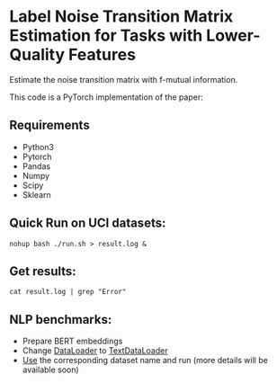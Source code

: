 # Label Noise Transition Matrix Estimation for Tasks with Lower-Quality Features
Estimate the noise transition matrix with f-mutual information.


This code is a PyTorch implementation of the paper:


## Requirements
* Python3
* Pytorch
* Pandas
* Numpy
* Scipy
* Sklearn

## Quick Run on UCI datasets:
```
nohup bash ./run.sh > result.log &
```

## Get results:
```
cat result.log | grep "Error" 
```

## NLP benchmarks:

* Prepare BERT embeddings
* Change [DataLoader](https://github.com/UCSC-REAL/Est-T-MI/blob/daecabcf734decd25ca52b7af1b1ed3635bc9ab1/utils/dataloader.py#L8) to [TextDataLoader](https://github.com/UCSC-REAL/Est-T-MI/blob/daecabcf734decd25ca52b7af1b1ed3635bc9ab1/utils/dataloader.py#L134)
* [Use](https://github.com/UCSC-REAL/Est-T-MI/blob/daecabcf734decd25ca52b7af1b1ed3635bc9ab1/runner.py#L5) the corresponding dataset name and run (more details will be available soon)
